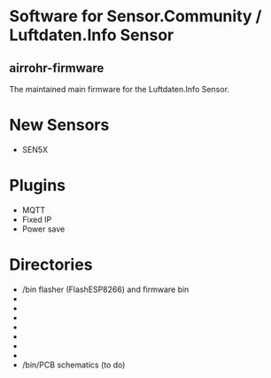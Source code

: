 

# Software for Sensor.Community / Luftdaten.Info Sensor

## airrohr-firmware

The maintained main firmware for the Luftdaten.Info Sensor. 

# New Sensors
* SEN5X

# Plugins
* MQTT
* Fixed IP
* Power save

# Directories 

* /bin   flasher (FlashESP8266) and firmware bin
* 
* 
* 
* 
* 
* 
* 
* /bin/PCB   schematics	(to do)



